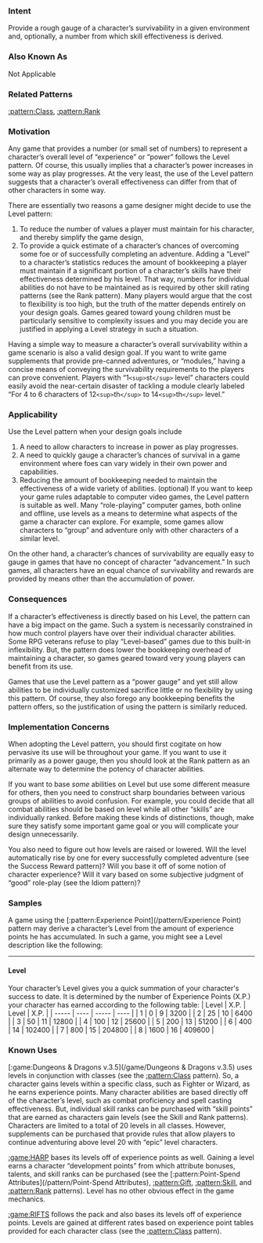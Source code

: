 ### Intent

Provide a rough gauge of a character’s survivability in a given environment and,
optionally, a number from which skill effectiveness is derived.

### Also Known As

Not Applicable

### Related Patterns

[:pattern:Class](/pattern/Class), [:pattern:Rank](/pattern/Rank)

### Motivation

Any game that provides a number (or small set of numbers) to represent a character’s
overall level of “experience” or “power” follows the Level pattern. Of course, this
usually implies that a character’s power increases in some way as play progresses. At
the very least, the use of the Level pattern suggests that a character’s overall
effectiveness can differ from that of other characters in some way.

There are essentially two reasons a game designer might decide to use the Level pattern:
 1.  To reduce the number of values a player must maintain for his character, and thereby simplify the game design,
 2.  To provide a quick estimate of a character’s chances of overcoming some foe or of successfully completing an adventure.
Adding a “Level” to a character’s statistics reduces the amount of bookkeeping a player
must maintain if a significant portion of a character’s skills have their effectiveness
determined by his level. That way, numbers for individual abilities do not have to be
maintained as is required by other skill rating patterns (see the Rank pattern). Many
players would argue that the cost to flexibility is too high, but the truth of the matter
depends entirely on your design goals. Games geared toward young children must be
particularly sensitive to complexity issues and you may decide you are justified in
applying a Level strategy in such a situation.

Having a simple way to measure a character’s overall survivability within a game
scenario is also a valid design goal. If you want to write game supplements that provide
pre-canned adventures, or “modules,” having a concise means of conveying the
survivability requirements to the players can prove convenient. Players with “1`<sup>`st`</sup>` level”
characters could easily avoid the near-certain disaster of tackling a module clearly
labeled “For 4 to 6 characters of 12`<sup>`th`</sup>` to 14`<sup>`th`</sup>` level.”

### Applicability

Use the Level pattern when your design goals include
 1.  A need to allow characters to increase in power as play progresses.
 2.  A need to quickly gauge a character’s chances of survival in a game environment where foes can vary widely in their own power and capabilities.
 3.  Reducing the amount of bookkeeping needed to maintain the effectiveness of a wide variety of abilities. (optional)
If you want to keep your game rules adaptable to computer video games, the Level
pattern is suitable as well. Many “role-playing” computer games, both online and
offline, use levels as a means to determine what aspects of the game a character can
explore. For example, some games allow characters to “group” and adventure only
with other characters of a similar level.

On the other hand, a character’s chances of survivability are equally easy to gauge in
games that have no concept of character “advancement.” In such games, all characters
have an equal chance of survivability and rewards are provided by means other than the
accumulation of power.

### Consequences

If a character’s effectiveness is directly based on his Level, the pattern can have a big
impact on the game. Such a system is necessarily constrained in how much control
players have over their individual character abilities. Some RPG veterans refuse to play
“Level-based” games due to this built-in inflexibility. But, the pattern does lower the
bookkeeping overhead of maintaining a character, so games geared toward very young
players can benefit from its use.

Games that use the Level pattern as a “power gauge” and yet still allow abilities to be
individually customized sacrifice little or no flexibility by using this pattern. Of course,
they also forego any bookkeeping benefits the pattern offers, so the justification of
using the pattern is similarly reduced.

### Implementation Concerns

When adopting the Level pattern, you should first cogitate on how pervasive its use will
be throughout your game. If you want to use it primarily as a power gauge, then you
should look at the Rank pattern as an alternate way to determine the potency of
character abilities.

If you want to base *some* abilities on Level but use some different measure for others,
then you need to construct sharp boundaries between various groups of abilities to avoid
confusion. For example, you could decide that all combat abilities should be based on
level while all other “skills” are individually ranked. Before making these kinds of
distinctions, though, make sure they satisfy some important game goal or you will
complicate your design unnecessarily.

You also need to figure out how levels are raised or lowered. Will the level
automatically rise by one for every successfully completed adventure (see the Success
Reward pattern)? Will you base it off of some notion of character experience? Will it
vary based on some subjective judgment of “good” role-play (see the Idiom pattern)?

### Samples

A game using the [:pattern:Experience Point](/pattern/Experience Point) pattern may derive a character’s Level from the
amount of experience points he has accumulated. In such a game, you might see a
Level description like the following:

----
#### Level

Your character’s Level gives you a quick summation of your character's success
to date. It is determined by the number of Experience Points (X.P.) your
character has earned according to the following table:
 | Level | X.P. | Level | X.P.   | 
 | ----- | ---- | ----- | ----   | 
 | 1     | 0    | 9     | 3200   | 
 | 2     | 25   | 10    | 6400   | 
 | 3     | 50   | 11    | 12800  | 
 | 4     | 100  | 12    | 25600  | 
 | 5     | 200  | 13    | 51200  | 
 | 6     | 400  | 14    | 102400 | 
 | 7     | 800  | 15    | 204800 | 
 | 8     | 1600 | 16    | 409600 | 

### Known Uses

[:game:Dungeons & Dragons v.3.5](/game/Dungeons & Dragons v.3.5) uses levels in conjunction with classes (see the [:pattern:Class](/pattern/Class)
pattern). So, a character gains levels within a specific class, such as Fighter or Wizard,
as he earns experience points. Many character abilities are based directly off of the
character’s level, such as combat proficiency and spell casting effectiveness. But,
individual skill ranks can be purchased with “skill points” that are earned as characters
gain levels (see the Skill and Rank patterns). Characters are limited to a total of 20
levels in all classes. However, supplements can be purchased that provide rules that
allow players to continue adventuring above level 20 with “epic” level characters.

[:game:HARP](/game/HARP) bases its levels off of experience points as well. Gaining a level earns a
character “development points” from which attribute bonuses, talents, and skill ranks
can be purchased (see the [:pattern:Point-Spend Attributes](/pattern/Point-Spend Attributes), [:pattern:Gift](/pattern/Gift), [:pattern:Skill](/pattern/Skill), and [:pattern:Rank](/pattern/Rank) patterns). Level
has no other obvious effect in the game mechanics.

[:game:RIFTS](/game/RIFTS) follows the pack and also bases its levels off of experience points. Levels are
gained at different rates based on experience point tables provided for each character
class (see the [:pattern:Class](/pattern/Class) pattern).

